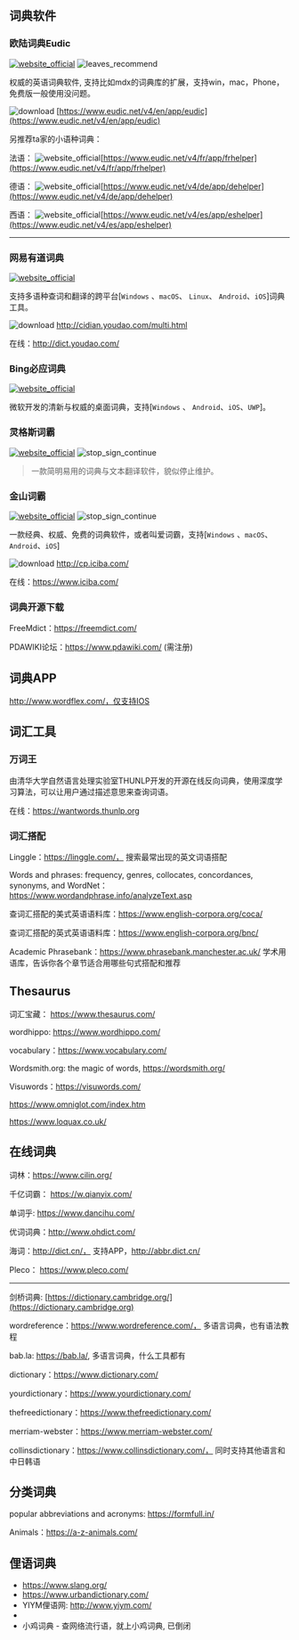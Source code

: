 ## 词典软件

### 欧陆词典Eudic

[![website_official](https://gitbook07.oss-cn-hangzhou.aliyuncs.com/website_official.svg)](https://www.eudic.net/) ![leaves_recommend](https://gitbook07.oss-cn-hangzhou.aliyuncs.com/leaves_rec.svg)

权威的英语词典软件, 支持比如mdx的词典库的扩展，支持win，mac，Phone，免费版一般使用没问题。

![download](https://gitbook07.oss-cn-hangzhou.aliyuncs.com/download.svg) [https://www.eudic.net/v4/en/app/eudic](https://www.eudic.net/v4/en/app/eudic)

另推荐ta家的小语种词典：

法语： ![website_official](https://gitbook07.oss-cn-hangzhou.aliyuncs.com/website_official.svg)[https://www.eudic.net/v4/fr/app/frhelper](https://www.eudic.net/v4/fr/app/frhelper)

德语： ![website_official](https://gitbook07.oss-cn-hangzhou.aliyuncs.com/website_official.svg)[https://www.eudic.net/v4/de/app/dehelper](https://www.eudic.net/v4/de/app/dehelper)

西语： ![website_official](https://gitbook07.oss-cn-hangzhou.aliyuncs.com/website_official.svg)[https://www.eudic.net/v4/es/app/eshelper](https://www.eudic.net/v4/es/app/eshelper)

-----

### 网易有道词典
[![website_official](https://gitbook07.oss-cn-hangzhou.aliyuncs.com/website_official.svg)](http://cidian.youdao.com/)

支持多语种查词和翻译的跨平台[`Windows` 、`macOS`、 `Linux`、 `Android`、`iOS`]词典工具。

![download](https://gitbook07.oss-cn-hangzhou.aliyuncs.com/download.svg) http://cidian.youdao.com/multi.html

在线：http://dict.youdao.com/

### Bing必应词典
[![website_official](https://gitbook07.oss-cn-hangzhou.aliyuncs.com/website_official.svg)](https://bingdict.chinacloudsites.cn/)

微软开发的清新与权威的桌面词典，支持[`Windows` 、 `Android`、`iOS`、`UWP`]。

### 灵格斯词霸
[![website_official](https://gitbook07.oss-cn-hangzhou.aliyuncs.com/website_official.svg)](http://www.lingoes.cn/) ![stop_sign_continue](https://gitbook07.oss-cn-hangzhou.aliyuncs.com/stop_sign_continue_Q.svg)

> 一款简明易用的词典与文本翻译软件，貌似停止维护。

### 金山词霸
[![website_official](https://gitbook07.oss-cn-hangzhou.aliyuncs.com/website_official.svg)](http://www.iciba.com//) ![stop_sign_continue](https://gitbook07.oss-cn-hangzhou.aliyuncs.com/stop_sign_continue_Q.svg)

一款经典、权威、免费的词典软件，或者叫爱词霸，支持[`Windows` 、`macOS`、 `Android`、`iOS`]

![download](https://gitbook07.oss-cn-hangzhou.aliyuncs.com/download.svg) http://cp.iciba.com/

在线：https://www.iciba.com/

### 词典开源下载

FreeMdict：https://freemdict.com/

PDAWIKI论坛：https://www.pdawiki.com/ (需注册)

## 词典APP

http://www.wordflex.com/，仅支持IOS

## 词汇工具

### 万词王

由清华大学自然语言处理实验室THUNLP开发的开源在线反向词典，使用深度学习算法，可以让用户通过描述意思来查询词语。

在线：https://wantwords.thunlp.org

### 词汇搭配

Linggle：https://linggle.com/， 搜索最常出现的英文词语搭配

Words and phrases: frequency, genres, collocates, concordances, synonyms, and WordNet：https://www.wordandphrase.info/analyzeText.asp

查词汇搭配的美式英语语料库：https://www.english-corpora.org/coca/

查词汇搭配的英式英语语料库：https://www.english-corpora.org/bnc/

Academic Phrasebank：https://www.phrasebank.manchester.ac.uk/ 学术用语库，告诉你各个章节适合用哪些句式搭配和推荐

## Thesaurus

词汇宝藏： https://www.thesaurus.com/

wordhippo: https://www.wordhippo.com/

vocabulary：https://www.vocabulary.com/

 Wordsmith.org: the magic of words, https://wordsmith.org/

Visuwords：https://visuwords.com/

https://www.omniglot.com/index.htm

https://www.loquax.co.uk/

## 在线词典

词林：https://www.cilin.org/

千亿词霸： https://w.qianyix.com/

单词乎: https://www.dancihu.com/

优词词典：http://www.ohdict.com/

海词：http://dict.cn/， 支持APP，http://abbr.dict.cn/

Pleco： https://www.pleco.com/

----

剑桥词典: [https://dictionary.cambridge.org/](https://dictionary.cambridge.org)

wordreference：https://www.wordreference.com/， 多语言词典，也有语法教程

bab.la: https://bab.la/, 多语言词典，什么工具都有

dictionary：https://www.dictionary.com/

yourdictionary：https://www.yourdictionary.com/

thefreedictionary：https://www.thefreedictionary.com/

merriam-webster：https://www.merriam-webster.com/

collinsdictionary：https://www.collinsdictionary.com/， 同时支持其他语言和中日韩语

## 分类词典

popular abbreviations and acronyms: https://formfull.in/

Animals：https://a-z-animals.com/


## 俚语词典

- https://www.slang.org/
- https://www.urbandictionary.com/
- YIYM俚语网: http://www.yiym.com/
- 
- 小鸡词典 - 查网络流行语，就上小鸡词典, 已倒闭